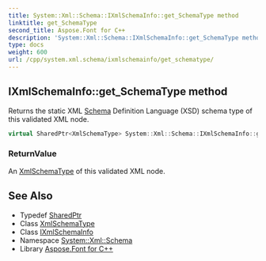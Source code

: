 ```yaml
---
title: System::Xml::Schema::IXmlSchemaInfo::get_SchemaType method
linktitle: get_SchemaType
second_title: Aspose.Font for C++
description: 'System::Xml::Schema::IXmlSchemaInfo::get_SchemaType method. Returns the static XML Schema Definition Language (XSD) schema type of this validated XML node in C++.'
type: docs
weight: 600
url: /cpp/system.xml.schema/ixmlschemainfo/get_schematype/
---
```

## IXmlSchemaInfo::get_SchemaType method


Returns the static XML [Schema](../../) Definition Language (XSD) schema type of this validated XML node.

```cpp
virtual SharedPtr<XmlSchemaType> System::Xml::Schema::IXmlSchemaInfo::get_SchemaType()=0
```


### ReturnValue

An [XmlSchemaType](../../xmlschematype/) of this validated XML node.

## See Also

* Typedef [SharedPtr](../../../system/sharedptr/)
* Class [XmlSchemaType](../../xmlschematype/)
* Class [IXmlSchemaInfo](../)
* Namespace [System::Xml::Schema](../../)
* Library [Aspose.Font for C++](../../../)
